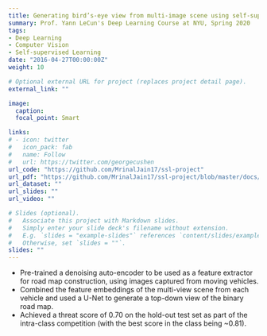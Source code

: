 ```yaml
---
title: Generating bird’s-eye view from multi-image scene using self-supervised learning
summary: Prof. Yann LeCun's Deep Learning Course at NYU, Spring 2020
tags:
- Deep Learning
- Computer Vision
- Self-supervised Learning
date: "2016-04-27T00:00:00Z"
weight: 10

# Optional external URL for project (replaces project detail page).
external_link: ""

image:
  caption:
  focal_point: Smart

links:
# - icon: twitter
#   icon_pack: fab
#   name: Follow
#   url: https://twitter.com/georgecushen
url_code: "https://github.com/MrinalJain17/ssl-project"
url_pdf: "https://github.com/MrinalJain17/ssl-project/blob/master/docs/Project%20Report.pdf"
url_dataset: ""
url_slides: ""
url_video: ""

# Slides (optional).
#   Associate this project with Markdown slides.
#   Simply enter your slide deck's filename without extension.
#   E.g. `slides = "example-slides"` references `content/slides/example-slides.md`.
#   Otherwise, set `slides = ""`.
slides: ""
---
```


- Pre-trained a denoising auto-encoder to be used as a feature extractor for road map construction, using images captured from moving vehicles.
- Combined the feature embeddings of the multi-view scene from each vehicle and used a U-Net to generate a top-down view of the binary road map.
- Achieved a threat score of 0.70 on the hold-out test set as part of the intra-class competition (with the best score in the class being ~0.81).
